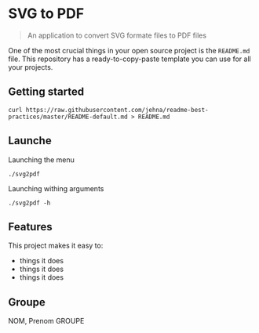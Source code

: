 # SVG to PDF
> An application to convert SVG formate files to PDF files

One of the most crucial things in your open source project is the `README.md`
file. This repository has a ready-to-copy-paste template you can use for all
your projects.

## Getting started

```shell
curl https://raw.githubusercontent.com/jehna/readme-best-practices/master/README-default.md > README.md
```

## Launche

Launching the menu
```shell
./svg2pdf
```
Launching withing arguments
```shell
./svg2pdf -h
```

## Features

This project makes it easy to:
* things it does
* things it does
* things it does

## Groupe
NOM, Prenom GROUPE
